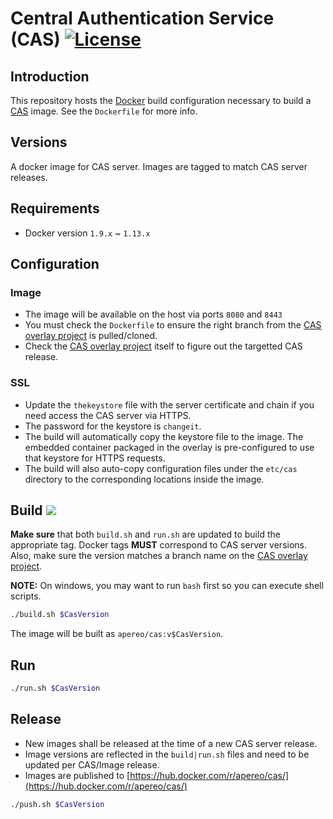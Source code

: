 # Central Authentication Service (CAS) [![License](https://img.shields.io/hexpm/l/plug.svg)](https://github.com/Jasig/cas/blob/master/LICENSE)

## Introduction

This repository hosts the [Docker](https://www.docker.com/) build configuration necessary to build a [CAS](https://github.com/apereo/cas) image. See the `Dockerfile` for more info.

## Versions

A docker image for CAS server. Images are tagged to match CAS server releases.

## Requirements

* Docker version `1.9.x` ~ `1.13.x`

## Configuration

### Image

* The image will be available on the host via ports `8080` and `8443`
* You must check the `Dockerfile` to ensure the right branch from the [CAS overlay project](https://github.com/apereo/cas-overlay-template) is pulled/cloned.
* Check the [CAS overlay project](https://github.com/apereo/cas-overlay-template) itself to figure out the targetted CAS release.

### SSL

* Update the `thekeystore` file with the server certificate and chain if you need access the CAS server via HTTPS. 
* The password for the keystore is `changeit`.
* The build will automatically copy the keystore file to the image. The embedded container packaged in the overlay is pre-configured to use that keystore for HTTPS requests.
* The build will also auto-copy configuration files under the `etc/cas` directory to the corresponding locations inside the image.

## Build [![](https://badge.imagelayers.io/apereo/cas:latest.svg)](https://imagelayers.io/?images=apereo/cas:latest 'apereo cas')

**Make sure** that both `build.sh` and `run.sh` are updated to build the appropriate tag. Docker tags **MUST** correspond
to CAS server versions. Also, make sure the version matches a branch name on the [CAS overlay project](https://github.com/apereo/cas-overlay-template/branches).

**NOTE:** On windows, you may want to run `bash` first so you can execute shell scripts.

```bash
./build.sh $CasVersion
```

The image will be built as `apereo/cas:v$CasVersion`.

## Run

```bash
./run.sh $CasVersion
```

## Release

* New images shall be released at the time of a new CAS server release.
* Image versions are reflected in the `build|run.sh` files and need to be updated per CAS/Image release.
* Images are published to [https://hub.docker.com/r/apereo/cas/](https://hub.docker.com/r/apereo/cas/)

```bash
./push.sh $CasVersion
```
